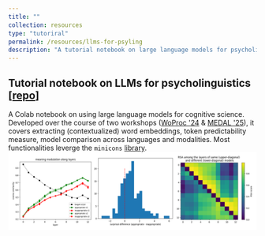 ```yaml
---
title: ""
collection: resources
type: "tutoriral"
permalink: /resources/llms-for-psyling
description: "A tutorial notebook on large language models for psycholinguistics"
---
```


## Tutorial notebook on LLMs for psycholinguistics [[repo](https://github.com/MarcoCiapparelli/LLMs-for-psyling)]
A Colab notebook on using large language models for cognitive science. Developed over the course of two workshops ([WoProc '24](https://moproc2024.net/) & [MEDAL '25](https://medal.ut.ee/event/medal-summer-school-in-computational-linguistics/)), it covers extracting (contextualized) word embeddings, token predictability measure, model comparison across languages and modalities. Most functionalities leverge the ```minicons``` [library](https://github.com/kanishkamisra/minicons). 
<img src="https://raw.githubusercontent.com/MarcoCiapparelli/LLMs-for-psyling/main/example_outputs/example_summary.png" alt="notebook example" alt="notebook example" width="700"/>
